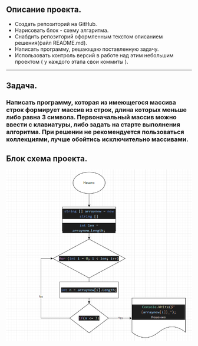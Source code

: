 ## Описание проекта.

 * Создать репозиторий на GitHub.
 * Нарисовать блок - схему алгаритма.
 * Снабдить репозиторий оформленным текстом описанием решения(файл README.md).
 * Написать программу, решающаю поставленную задачу.
 * Использовать контроль версий в работе над этим небольшим проектом ( у каждого этапа свои коммиты ).
  ***
## Задача.
### Написать программу, которая из имеющегося массива строк формирует массив из строк, длина которых меньше либо равна 3 символа. Первоначальный массив можно ввести с клавиатуры, либо задать на старте выполнения алгоритма. При решении не рекомендуется пользоваться коллекциями, лучше обойтись исключительно массивами.

## Блок схема проекта.
![Блок_схема_проекта](Block.PNG)